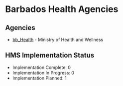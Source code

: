 # Barbados Health Agencies

## Agencies

- [bb_Health](bb_Health/index.md) - Ministry of Health and Wellness

## HMS Implementation Status

- Implementation Complete: 0
- Implementation In Progress: 0
- Implementation Planned: 1
